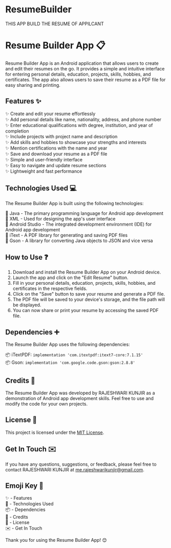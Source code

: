 # ResumeBuilder
THIS APP BUILD THE RESUME OF APPILCANT

# Resume Builder App :clipboard:

Resume Builder App is an Android application that allows users to create and edit their resumes on the go. It provides a simple and intuitive interface for entering personal details, education, projects, skills, hobbies, and certificates. The app also allows users to save their resume as a PDF file for easy sharing and printing.

## Features :sparkles:

✨ Create and edit your resume effortlessly  
✨ Add personal details like name, nationality, address, and phone number  
✨ Enter educational qualifications with degree, institution, and year of completion  
✨ Include projects with project name and description  
✨ Add skills and hobbies to showcase your strengths and interests  
✨ Mention certifications with the name and year  
✨ Save and download your resume as a PDF file  
✨ Simple and user-friendly interface  
✨ Easy to navigate and update resume sections  
✨ Lightweight and fast performance

## Technologies Used :computer:

The Resume Builder App is built using the following technologies:

🔧 Java - The primary programming language for Android app development  
🔧 XML - Used for designing the app's user interface  
🔧 Android Studio - The integrated development environment (IDE) for Android app development  
🔧 iText - A PDF library for generating and saving PDF files  
🔧 Gson - A library for converting Java objects to JSON and vice versa

## How to Use :question:

1. Download and install the Resume Builder App on your Android device.
2. Launch the app and click on the "Edit Resume" button.
3. Fill in your personal details, education, projects, skills, hobbies, and certificates in the respective fields.
4. Click on the "Save" button to save your resume and generate a PDF file.
5. The PDF file will be saved to your device's storage, and the file path will be displayed.
6. You can now share or print your resume by accessing the saved PDF file.


## Dependencies :heavy_plus_sign:

The Resume Builder App uses the following dependencies:

📦 iTextPDF: `implementation 'com.itextpdf:itext7-core:7.1.15'`  
📦 Gson: `implementation 'com.google.code.gson:gson:2.8.8'`

## Credits :clap:

The Resume Builder App was developed by RAJESHWARI KUNJIR as a demonstration of Android app development skills. Feel free to use and modify the code for your own projects.

## License :page_with_curl:

This project is licensed under the [MIT License](LICENSE).

## Get In Touch :envelope:

If you have any questions, suggestions, or feedback, please feel free to contact RAJESHWARI KUNJIR at  me.rajeshwarikunjir@gmail.com.

## Emoji Key :key:

✨ - Features  
🔧 - Technologies Used  
📦 - Dependencies  
:clap: - Credits  
:page_with_curl: - License  
:envelope: - Get In Touch

Thank you for using the Resume Builder App! :blush:
